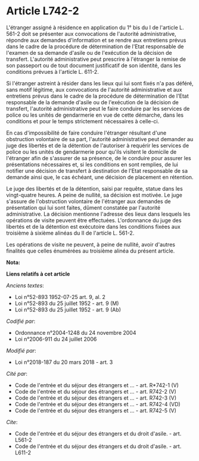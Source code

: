 # Article L742-2

L'étranger assigné à résidence en application du 1° bis du I de l'article L. 561-2 doit se présenter aux convocations de
l'autorité administrative, répondre aux demandes d'information et se rendre aux entretiens prévus dans le cadre de la
procédure de détermination de l'Etat responsable de l'examen de sa demande d'asile ou de l'exécution de la décision de
transfert. L'autorité administrative peut prescrire à l'étranger la remise de son passeport ou de tout document justificatif
de son identité, dans les conditions prévues à l'article L. 611-2.

Si l'étranger astreint à résider dans les lieux qui lui sont fixés n'a pas déféré, sans motif légitime, aux convocations de
l'autorité administrative et aux entretiens prévus dans le cadre de la procédure de détermination de l'Etat responsable de la
demande d'asile ou de l'exécution de la décision de transfert, l'autorité administrative peut le faire conduire par les
services de police ou les unités de gendarmerie en vue de cette démarche, dans les conditions et pour le temps strictement
nécessaires à celle-ci.

En cas d'impossibilité de faire conduire l'étranger résultant d'une obstruction volontaire de sa part, l'autorité
administrative peut demander au juge des libertés et de la détention de l'autoriser à requérir les services de police ou les
unités de gendarmerie pour qu'ils visitent le domicile de l'étranger afin de s'assurer de sa présence, de le conduire pour
assurer les présentations nécessaires et, si les conditions en sont remplies, de lui notifier une décision de transfert à
destination de l'Etat responsable de sa demande ainsi que, le cas échéant, une décision de placement en rétention.

Le juge des libertés et de la détention, saisi par requête, statue dans les vingt-quatre heures. A peine de nullité, sa
décision est motivée. Le juge s'assure de l'obstruction volontaire de l'étranger aux demandes de présentation qui lui sont
faites, dûment constatée par l'autorité administrative. La décision mentionne l'adresse des lieux dans lesquels les
opérations de visite peuvent être effectuées. L'ordonnance du juge des libertés et de la détention est exécutoire dans les
conditions fixées aux troisième à sixième alinéas du II de l'article L. 561-2.

Les opérations de visite ne peuvent, à peine de nullité, avoir d'autres finalités que celles énumérées au troisième alinéa du
présent article.

**Nota:**



**Liens relatifs à cet article**

_Anciens textes_:

  - Loi n°52-893 1952-07-25 art. 9, al. 2
  - Loi n°52-893 du 25 juillet 1952 - art. 9 (M)
  - Loi n°52-893 du 25 juillet 1952 - art. 9 (Ab)

_Codifié par_:

  - Ordonnance n°2004-1248 du 24 novembre 2004
  - Loi n°2006-911 du 24 juillet 2006

_Modifié par_:

  - Loi n°2018-187 du 20 mars 2018 - art. 3

_Cité par_:

  - Code de l'entrée et du séjour des étrangers et ... - art. R*742-1 (V)
  - Code de l'entrée et du séjour des étrangers et ... - art. R742-2 (V)
  - Code de l'entrée et du séjour des étrangers et ... - art. R742-3 (V)
  - Code de l'entrée et du séjour des étrangers et ... - art. R742-4 (VD)
  - Code de l'entrée et du séjour des étrangers et ... - art. R742-5 (V)

_Cite_:

  - Code de l'entrée et du séjour des étrangers et du droit d'asile. - art. L561-2
  - Code de l'entrée et du séjour des étrangers et du droit d'asile. - art. L611-2
